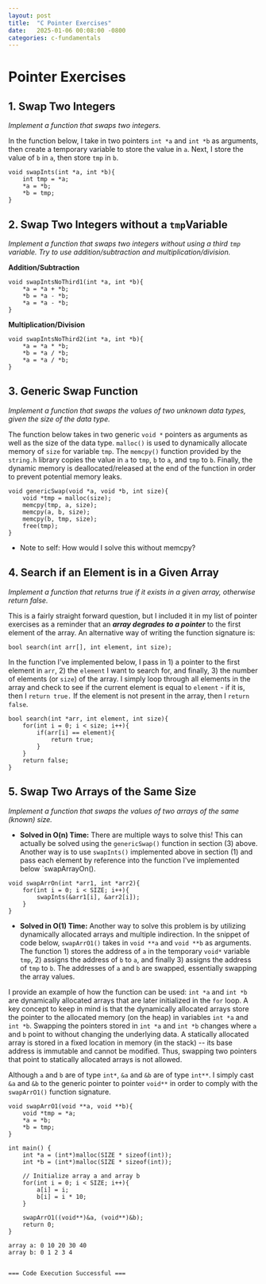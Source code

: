 ```yaml
---
layout: post
title:  "C Pointer Exercises"
date:   2025-01-06 00:08:00 -0800
categories: c-fundamentals
---
```

# Pointer Exercises

## 1. Swap Two Integers
*Implement a function that swaps two integers.*

In the function below, I take in two pointers `int *a` and `int *b` as arguments, then create a temporary variable to store the value in `a`. Next, I store the value of `b` in `a`, then store `tmp` in `b`.

```
void swapInts(int *a, int *b){
    int tmp = *a;
    *a = *b;
    *b = tmp;
}
```

## 2. Swap Two Integers without a `tmp`Variable
*Implement a function that swaps two integers without using a third `tmp` variable. Try to use addition/subtraction and multiplication/division.*

**Addition/Subtraction**

```
void swapIntsNoThird1(int *a, int *b){
    *a = *a + *b;
    *b = *a - *b;
    *a = *a - *b;
}
```

**Multiplication/Division**

```
void swapIntsNoThird2(int *a, int *b){
    *a = *a * *b;
    *b = *a / *b;
    *a = *a / *b;
}
```

## 3. Generic Swap Function

*Implement a function that swaps the values of two unknown data types, given the size of the data type.*

The function below takes in two generic  `void *` pointers as arguments as well as the size of the data type. `malloc()` is used to dynamically allocate memory of `size` for variable `tmp`. The `memcpy()` function provided by the `string.h` library copies the value in `a` to `tmp`, `b` to `a`, and `tmp` to `b`. Finally, the dynamic memory is deallocated/released at the end of the function in order to prevent potential memory leaks.

```
void genericSwap(void *a, void *b, int size){
    void *tmp = malloc(size);
    memcpy(tmp, a, size);
    memcpy(a, b, size);
    memcpy(b, tmp, size);
    free(tmp);
}
```

- Note to self: How would I solve this without memcpy?

## 4. Search if an Element is in a Given Array

*Implement a function that returns true if it exists in a given array, otherwise return false.*

This is a fairly straight forward question, but I included it in my list of pointer exercises as a reminder that an ***array degrades to a pointer*** to the first element of the array. An alternative way of writing the function signature is:

```
bool search(int arr[], int element, int size);
```

In the function I've implemented below, I pass in 1) a pointer to the first element in `arr`, 2) the `element` I want to search for, and finally, 3) the number of elements (or `size`) of the array. I simply loop through all elements in the array and check to see if the current element is equal to `element` - if it is, then I `return true.` If the element is not present in the array, then I `return false`. 

```
bool search(int *arr, int element, int size){
    for(int i = 0; i < size; i++){
        if(arr[i] == element){
            return true;
        }
    }
    return false;
}
```

## 5. Swap Two Arrays of the Same Size

*Implement a function that swaps the values of two arrays of the same (known) size.*

- **Solved in O(n) Time:**
There are multiple ways to solve this! This can actually be solved using the `genericSwap()` function in section (3) above. Another way is to use `swapInts()` implemented above in section (1) and pass each element by reference into the function I've implemented below `swapArrayOn().

```
void swapArrOn(int *arr1, int *arr2){
    for(int i = 0; i < SIZE; i++){
        swapInts(&arr1[i], &arr2[i]);
    }
}
```

- **Solved in O(1) Time:**
Another way to solve this problem is by utilizing dynamically allocated arrays and multiple indirection. In the snippet of code below, `swapArrO1()` takes in `void **a` and `void **b` as arguments. The function 1) stores the address of `a` in the temporary `void*` variable `tmp`, 2) assigns the address of `b` to `a`, and finally 3) assigns the address of `tmp` to `b`. The addresses of `a` and `b` are swapped, essentially swapping the array values.

I provide an example of how the function can be used: `int *a` and `int *b` are dynamically allocated arrays that are later initialized in the `for` loop. A key concept to keep in mind is that the dynamically allocated arrays store the pointer to the allocated memory (on the heap) in variables `int *a` and `int *b`. Swapping the pointers stored in `int *a` and `int *b` changes where `a` and `b` point to without changing the underlying data. A statically allocated array is stored in a fixed location in memory (in the stack) -- its base address is immutable and cannot be modified. Thus, swapping two pointers that point to statically allocated arrays is not allowed.

Although `a` and `b` are of type `int*`, `&a` and `&b` are of type `int**`. I simply cast `&a` and `&b` to the generic pointer to pointer `void**` in order to comply with the `swapArrO1()` function signature.

```
void swapArrO1(void **a, void **b){
    void *tmp = *a;
    *a = *b;
    *b = tmp;
}

int main() {
    int *a = (int*)malloc(SIZE * sizeof(int));
    int *b = (int*)malloc(SIZE * sizeof(int));

	// Initialize array a and array b
    for(int i = 0; i < SIZE; i++){
        a[i] = i;
        b[i] = i * 10;
    }
    
    swapArrO1((void**)&a, (void**)&b);
    return 0;
}
```

```
array a: 0 10 20 30 40 
array b: 0 1 2 3 4 


=== Code Execution Successful ===
```